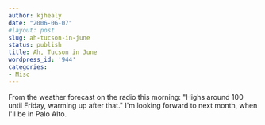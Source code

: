 ```yaml
---
author: kjhealy
date: "2006-06-07"
#layout: post
slug: ah-tucson-in-june
status: publish
title: Ah, Tucson in June
wordpress_id: '944'
categories:
- Misc
---
```


From the weather forecast on the radio this morning: "Highs around 100 until Friday, warming up after that." I'm looking forward to next month, when I'll be in Palo Alto.
